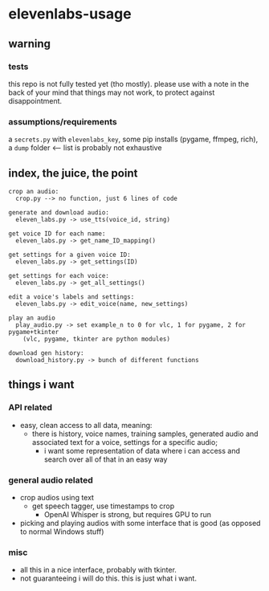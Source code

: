 # elevenlabs-usage

## warning
### tests
this repo is not fully tested yet (tho mostly). please use with a note in the back of your mind that things may not work, to protect against disappointment.
### assumptions/requirements
a `secrets.py` with `elevenlabs_key`, some pip installs (pygame, ffmpeg, rich), a `dump` folder  <-- list is probably not exhaustive

## index, the juice, the point
```
crop an audio:
  crop.py --> no function, just 6 lines of code

generate and download audio:
  eleven_labs.py -> use_tts(voice_id, string)

get voice ID for each name:
  eleven_labs.py -> get_name_ID_mapping()

get settings for a given voice ID:
  eleven_labs.py -> get_settings(ID)

get settings for each voice:
  eleven_labs.py -> get_all_settings()

edit a voice's labels and settings:
  eleven_labs.py -> edit_voice(name, new_settings)

play an audio
  play_audio.py -> set example_n to 0 for vlc, 1 for pygame, 2 for pygame+tkinter
    (vlc, pygame, tkinter are python modules)

download gen history:
  download_history.py -> bunch of different functions
```

## things i want

### API related
- easy, clean access to all data, meaning:
  + there is history, voice names, training samples, generated audio and associated text for a voice, settings for a specific audio;
    - i want some representation of data where i can access and search over all of that in an easy way

### general audio related
- crop audios using text
  + get speech tagger, use timestamps to crop
    - OpenAI Whisper is strong, but requires GPU to run
- picking and playing audios with some interface that is good  (as opposed to normal Windows stuff)

### misc
- all this in a nice interface, probably with tkinter.
- not guaranteeing i will do this. this is just what i want.
